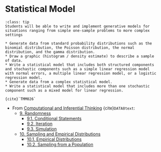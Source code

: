 # Statistical Model

```{admonition} Learning Outcome
:class: tip
Students will be able to write and implement generative models for situations ranging from simple one-sample problems to more complex settings
```

```{admonition} Sample Tasks
* Generate data from standard probability distributions such as the binomial distribution, the Poisson distribution, the normal distribution, and the gamma distribution.
* Draw a graphic (histogram / density estimate) to describe a sample of data.
* Write a statistical model that includes both structured components and stochastic components such as a simple linear regression model with normal errors, a multiple linear regression model, or a logistic regression model.
* Generate data from a complex statistical model.
* Write a statistical model that includes more than one stochastic component such as a mixed model for linear regression.

{cite}`TMM026`
```
* From [Computational and Inferential Thinking](https://inferentialthinking.com/chapters/intro.html) {cite}`DATA8text`:
  - [9. Randomness](https://inferentialthinking.com/chapters/09/Randomness.html)
    * [9.1. Conditional Statements](https://inferentialthinking.com/chapters/09/1/Conditional_Statements.html)
    * [9.2. Iteration](https://inferentialthinking.com/chapters/09/2/Iteration.html)
    * [9.3. Simulation](https://inferentialthinking.com/chapters/09/3/Simulation.html)
  - [10. Sampling and Empirical Distributions](https://inferentialthinking.com/chapters/10/Sampling_and_Empirical_Distributions.html)
    * [10.1. Empirical Distributions](https://inferentialthinking.com/chapters/10/1/Empirical_Distributions.html)
    * [10.2. Sampling from a Population](https://inferentialthinking.com/chapters/10/2/Sampling_from_a_Population.html)
	
